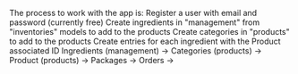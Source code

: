 The process to work with the app is:
Register a user with email and password (currently free)
Create ingredients in "management" from "inventories" models to add to the products
Create categories in "products" to add to the products
Create entries for each ingredient with the Product associated ID
Ingredients (management) -> Categories (products) -> Product (products) -> Packages -> Orders ->
